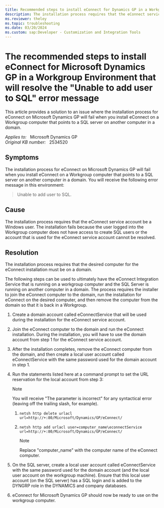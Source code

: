 ```yaml
---
title: Recommended steps to install eConnect for Dynamics GP in a Workgroup Environment
description: The installation process requires that the eConnect service account be a Windows user. The installation fails because the user logged into the Workgroup computer does not have access to create SQL users or the account being used for the eConnect service account cannot be resolved. This article contains a workaround to the issue.
ms.reviewer: theley
ms.topic: troubleshooting
ms.date: 03/20/2024
ms.custom: sap:Developer - Customization and Integration Tools
---
```

# The recommended steps to install eConnect for Microsoft Dynamics GP in a Workgroup Environment that will resolve the "Unable to add user to SQL" error message

This article provides a solution to an issue where the installation process for eConnect on Microsoft Dynamics GP will fail when you install eConnect on a Workgroup computer that points to a SQL server on another computer in a domain.

_Applies to:_ &nbsp; Microsoft Dynamics GP  
_Original KB number:_ &nbsp; 2534520

## Symptoms

The installation process for eConnect on Microsoft Dynamics GP will fail when you install eConnect on a Workgroup computer that points to a SQL server on another computer in a domain. You will receive the following error message in this environment:

> Unable to add user to SQL.

## Cause

The installation process requires that the eConnect service account be a Windows user. The installation fails because the user logged into the Workgroup computer does not have access to create SQL users or the account that is used for the eConnect service account cannot be resolved.

## Resolution

The installation process requires that the desired computer for the eConnect installation must be on a domain.

The following steps can be used to ultimately have the eConnect Integration Service that is running on a workgroup computer and the SQL Server is running on another computer in a domain. The process requires the installer to join the eConnect computer to the domain, run the installation for eConnect on the desired computer, and then remove the computer from the domain so that it is back in a Workgroup.

1. Create a domain account called eConnectService that will be used during the installation for the eConnect service account.
2. Join the eConnect computer to the domain and run the eConnect installation. During the installation, you will have to use the domain account from step 1 for the eConnect service account.
3. After the installation completes, remove the eConnect computer from the domain, and then create a local user account called eConnectService with the same password used for the domain account in step 1.
4. Run the statements listed here at a command prompt to set the URL reservation for the local account from step 3:

    > [!NOTE]
    > You will receive "The parameter is incorrect" for any syntactical error (leaving off the trailing slash, for example).

    1. `netsh http delete urlacl url=http://+:80/Microsoft/Dynamics/GP/eConnect/`
    2. `netsh http add urlacl user=computer_name\econnectService url=http://+:80/Microsoft/Dynamics/GP/eConnect/`

        > [!NOTE]
        > Replace "computer_name" with the computer name of the eConnect computer.

5. On the SQL server, create a local user account called eConnectService with the same password used for the domain account (and the local user account on the workgroup machine). Ensure that this local user account (on the SQL server) has a SQL login and is added to the DYNGRP role in the DYNAMICS and company databases.

6. eConnect for Microsoft Dynamics GP should now be ready to use on the workgroup computer.
